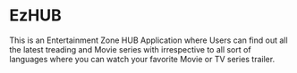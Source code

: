 # EzHUB
This is an Entertainment Zone HUB Application where Users can find out all the latest treading and Movie series with irrespective to all sort of languages where you can watch your favorite Movie or TV series trailer.   
